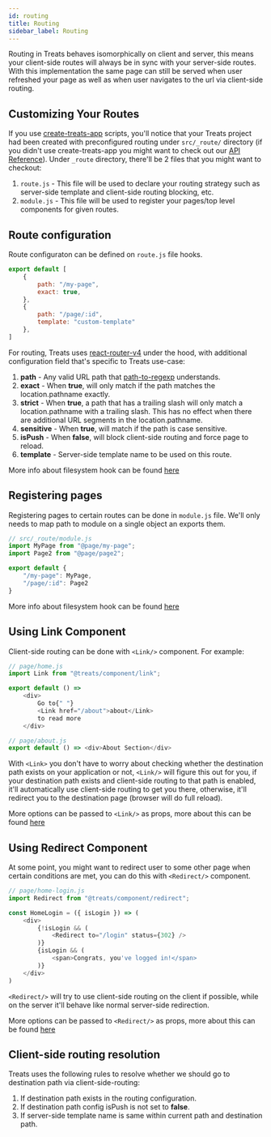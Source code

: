```yaml
---
id: routing
title: Routing
sidebar_label: Routing
---
```


Routing in Treats behaves isomorphically on client and server, this means your client-side routes will always be in sync with your server-side routes. With this implementation the same page can still be served when user refreshed your page as well as when user navigates to the url via client-side routing. 

## Customizing Your Routes
If you use [create-treats-app][cta] scripts, you'll notice that your Treats project had been created with preconfigured routing under `src/_route/` directory (if you didn't use create-treats-app you might want to check out our [API Reference][api-reference-routing]). Under `_route` directory, there'll be 2 files that you might want to checkout:
1. `route.js` - This file will be used to declare your routing strategy such as server-side template and client-side routing blocking, etc.
2. `module.js` - This file will be used to register your pages/top level components for given routes.

## Route configuration
Route configuraton can be defined on `route.js` file hooks. 

```js
export default [
    {
        path: "/my-page",
        exact: true,  
    },
    {
        path: "/page/:id",
        template: "custom-template"
    },
]
```

For routing, Treats uses [react-router-v4][react-router] under the hood, with additional configuration field that's specific to Treats use-case:
1. **path** - Any valid URL path that [path-to-regexp][path-to-regexp] understands.
2. **exact** - When **true**, will only match if the path matches the location.pathname exactly.
3. **strict** - When **true**, a path that has a trailing slash will only match a location.pathname with a trailing slash. This has no effect when there are additional URL segments in the location.pathname.
4. **sensitive** - When **true**, will match if the path is case sensitive.
5. **isPush** - When **false**, will block client-side routing and force page to reload.
6. **template** - Server-side template name to be used on this route.

More info about filesystem hook can be found [here][api-reference-route-routejs]

## Registering pages
Registering pages to certain routes can be done in `module.js` file. We'll only needs to map path to module on a single object an exports them.
```js
// src/_route/module.js
import MyPage from "@page/my-page";
import Page2 from "@page/page2";

export default {
    "/my-page": MyPage,
    "/page/:id": Page2
}
```

More info about filesystem hook can be found [here][api-reference-route-modulejs]

## Using Link Component
Client-side routing can be done with `<Link/>` component. For example:

```js
// page/home.js
import Link from "@treats/component/link";

export default () =>
    <div>
        Go to{" "}
        <Link href="/about">about</Link>
        to read more
    </div>
```

```js
// page/about.js
export default () => <div>About Section</div>    
```
With `<Link>` you don't have to worry about checking whether the destination path exists on your application or not, `<Link/>` will figure this out for you, if your destination path exists and client-side routing to that path is enabled, it'll automatically use client-side routing to get you there, otherwise, it'll redirect you to the destination page (browser will do full reload).

More options can be passed to `<Link/>` as props, more about this can be found [here][api-reference-component-link]

## Using Redirect Component
At some point, you might want to redirect user to some other page when certain conditions are met, you can do this with `<Redirect/>` component.

```js
// page/home-login.js
import Redirect from "@treats/component/redirect";

const HomeLogin = ({ isLogin }) => (
    <div> 
        {!isLogin && (
            <Redirect to="/login" status={302} />
        )}
        {isLogin && (
            <span>Congrats, you've logged in!</span>
        )}
    </div>
)

```

`<Redirect/>` will try to use client-side routing on the client if possible, while on the server it'll behave like normal server-side redirection.

More options can be passed to `<Redirect/>` as props, more about this can be found [here][api-reference-component-redirect]


## Client-side routing resolution
Treats uses the following rules to resolve whether we should go to destination path via client-side-routing:
1. If destination path exists in the routing configuration.
2. If destination path config isPush is not set to **false**.
3. If server-side template name is same within current path and destination path.

[react-router]: https://reacttraining.com/react-router
[cta]: https://npmjs.com/package/create-treats-app
[api-reference-routing]: ../api-reference/filesystem-hooks.html#route-routejs
[api-reference-route-routejs]:
../api-reference/filesystem-hooks.html#route-routejs
[api-reference-route-modulejs]:
../api-reference/filesystem-hooks.html#route-modulejs
[api-reference-component-link]:
../api-reference/component.html#link
[api-reference-component-redirect]:
../api-reference/component.html#redirect
[path-to-regexp]: https://www.npmjs.com/package/path-to-regexp
